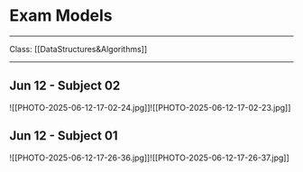# Exam Models
___
Class: [[DataStructures&Algorithms]]
___
## Jun 12 - Subject 02
![[PHOTO-2025-06-12-17-02-24.jpg]]![[PHOTO-2025-06-12-17-02-23.jpg]]

## Jun 12 - Subject 01 
![[PHOTO-2025-06-12-17-26-36.jpg]]![[PHOTO-2025-06-12-17-26-37.jpg]]

## 